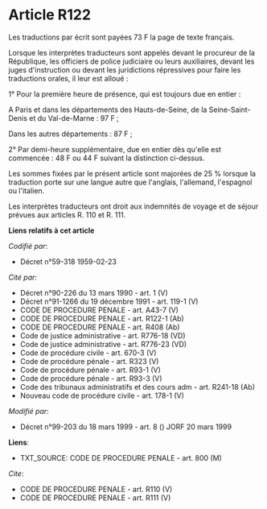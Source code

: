 # Article R122

Les traductions par écrit sont payées 73 F la page de texte français.

Lorsque les interprètes traducteurs sont appelés devant le procureur de la République, les officiers de police judiciaire ou
leurs auxiliaires, devant les juges d'instruction ou devant les juridictions répressives pour faire les traductions orales,
il leur est alloué :

1° Pour la première heure de présence, qui est toujours due en entier :

A Paris et dans les départements des Hauts-de-Seine, de la Seine-Saint-Denis et du Val-de-Marne : 97 F ;

Dans les autres départements : 87 F ;

2° Par demi-heure supplémentaire, due en entier dès qu'elle est commencée : 48 F ou 44 F suivant la distinction ci-dessus.

Les sommes fixées par le présent article sont majorées de 25 % lorsque la traduction porte sur une langue autre que
l'anglais, l'allemand, l'espagnol ou l'italien.

Les interprètes traducteurs ont droit aux indemnités de voyage et de séjour prévues aux articles R. 110 et R. 111.

**Liens relatifs à cet article**

_Codifié par_:

  - Décret n°59-318 1959-02-23

_Cité par_:

  - Décret n°90-226 du 13 mars 1990 - art. 1 (V)
  - Décret n°91-1266 du 19 décembre 1991 - art. 119-1 (V)
  - CODE DE PROCEDURE PENALE - art. A43-7 (V)
  - CODE DE PROCEDURE PENALE - art. R122-1 (Ab)
  - CODE DE PROCEDURE PENALE - art. R408 (Ab)
  - Code de justice administrative - art. R776-18 (VD)
  - Code de justice administrative - art. R776-23 (VD)
  - Code de procédure civile - art. 670-3 (V)
  - Code de procédure pénale - art. R323 (V)
  - Code de procédure pénale - art. R93-1 (V)
  - Code de procédure pénale - art. R93-3 (V)
  - Code des tribunaux administratifs et des cours adm - art. R241-18 (Ab)
  - Nouveau code de procédure civile - art. 178-1 (V)

_Modifié par_:

  - Décret n°99-203 du 18 mars 1999 - art. 8 () JORF 20 mars 1999

**Liens**:

  - TXT_SOURCE: CODE DE PROCEDURE PENALE - art. 800 (M)

_Cite_:

  - CODE DE PROCEDURE PENALE - art. R110 (V)
  - CODE DE PROCEDURE PENALE - art. R111 (V)
